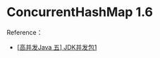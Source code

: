 # ConcurrentHashMap 1.6 

Reference：
- [[高并发Java 五] JDK并发包1](http://my.oschina.net/hosee/blog/607677)

